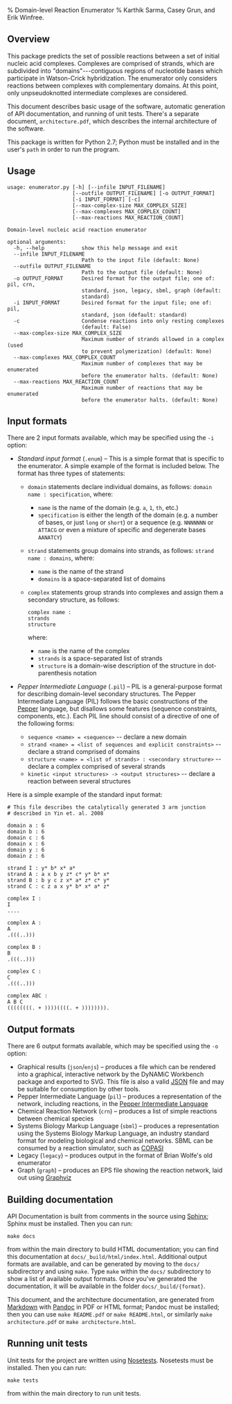 % Domain-level Reaction Enumerator
% Karthik Sarma, Casey Grun, and Erik Winfree.

Overview
--------

This package predicts the set of possible reactions between a set of initial nucleic acid complexes. Complexes are comprised of strands, which are subdivided into "domains"---contiguous regions of nucleotide bases which participate in Watson-Crick hybridization. The enumerator only considers reactions between complexes with complementary domains. At this point, only unpseudoknotted intermediate complexes are considered.

This document describes basic usage of the software, automatic generation of API documentation, and running of unit tests. There's a separate document, `architecture.pdf`, which describes the internal architecture of the software.

This package is written for Python 2.7; Python must be installed and in the user's `path` in order to run the program. 

Usage
-----

	usage: enumerator.py [-h] [--infile INPUT_FILENAME]
	                     [--outfile OUTPUT_FILENAME] [-o OUTPUT_FORMAT]
	                     [-i INPUT_FORMAT] [-c]
	                     [--max-complex-size MAX_COMPLEX_SIZE]
	                     [--max-complexes MAX_COMPLEX_COUNT]
	                     [--max-reactions MAX_REACTION_COUNT]

	Domain-level nucleic acid reaction enumerator

	optional arguments:
	  -h, --help            show this help message and exit
	  --infile INPUT_FILENAME
	                        Path to the input file (default: None)
	  --outfile OUTPUT_FILENAME
	                        Path to the output file (default: None)
	  -o OUTPUT_FORMAT      Desired format for the output file; one of: pil, crn,
	                        standard, json, legacy, sbml, graph (default:
	                        standard)
	  -i INPUT_FORMAT       Desired format for the input file; one of: pil,
	                        standard, json (default: standard)
	  -c                    Condense reactions into only resting complexes
	                        (default: False)
	  --max-complex-size MAX_COMPLEX_SIZE
	                        Maximum number of strands allowed in a complex (used
	                        to prevent polymerization) (default: None)
	  --max-complexes MAX_COMPLEX_COUNT
	                        Maximum number of complexes that may be enumerated
	                        before the enumerator halts. (default: None)
	  --max-reactions MAX_REACTION_COUNT
	                        Maximum number of reactions that may be enumerated
	                        before the enumerator halts. (default: None)

Input formats
-------------

There are 2 input formats available, which may be specified using the `-i` option:

-	*Standard input format* (`.enum`) – This is a simple format that is specific to the enumerator. A simple example of the format is included below. The format has three types of statements:
	-	`domain` statements declare individual domains, as follows: `domain name : specification`, where:
		-	`name` is the name of the domain (e.g. `a`, `1`, `th`, etc.)
		-	`specification` is either the length of the domain (e.g. a number of bases, or just `long` or `short`) or a sequence (e.g. `NNNNNNN` or `ATTACG` or even a mixture of specific and degenerate bases `AANATCY`)
	-	`strand` statements group domains into strands, as follows: `strand name : domains`, where:
		-	`name` is the name of the strand
		-	`domains` is a space-separated list of domains
	-	`complex` statements group strands into complexes and assign them a secondary structure, as follows:

			complex name :
			strands
			structure

		where:
		-	`name` is the name of the complex
		-	`strands` is a space-separated list of strands
		-	`structure` is a domain-wise description of the structure in dot-parenthesis notation		 

-	*Pepper Intermediate Language* (`.pil`) – PIL is a general-purpose format for describing domain-level secondary structures. The Pepper Intermediate Language (PIL) follows the basic constructions of the [Pepper](pepper) language, but disallows some features (sequence constraints, components, etc.). Each PIL line should consist of a directive of one of the following forms:
	-	`sequence <name> = <sequence>` -- declare a new domain
	-	`strand <name> = <list of sequences and explicit constraints>` -- declare a strand comprised of domains
	-	`structure <name> = <list of strands> : <secondary structure>` -- declare a complex comprised of several strands
	-	`kinetic <input structures> -> <output structures>` -- declare a reaction between several structures

Here is a simple example of the standard input format:

	# This file describes the catalytically generated 3 arm junction
	# described in Yin et. al. 2008

	domain a : 6
	domain b : 6
	domain c : 6
	domain x : 6
	domain y : 6
	domain z : 6

	strand I : y* b* x* a*
	strand A : a x b y z* c* y* b* x*
	strand B : b y c z x* a* z* c* y*
	strand C : c z a x y* b* x* a* z*

	complex I :
	I
	....

	complex A :
	A
	.(((..)))

	complex B :
	B
	.(((..)))

	complex C :
	C
	.(((..)))

	complex ABC :
	A B C
	((((((((. + ))))((((. + )))))))).

Output formats
--------------

There are 6 output formats available, which may be specified using the `-o` option:

-	Graphical results (`json`/`enjs`) – produces a file which can be rendered into a graphical, interactive network by the DyNAMiC Workbench package and exported to SVG. This file is also a valid [JSON](http://www.json.org/) file and may be suitable for consumption by other tools. 
-	Pepper Intermediate Language (`pil`) – produces a representation of the network, including reactions, in the [Pepper Intermediate Language](pil)
-	Chemical Reaction Network (`crn`) – produces a list of simple reactions between chemical species
-	Systems Biology Markup Language (`sbml`) – produces a representation using the Systems Biology Markup Language, an industry standard format for modeling biological and chemical networks. SBML can be consumed by a reaction simulator, such as [COPASI](http://www.copasi.org/)
-	Legacy (`legacy`) – produces output in the format of Brian Wolfe's old enumerator
-	Graph (`graph`) – produces an EPS file showing the reaction network, laid out using [Graphviz](http://www.graphviz.org/)

Building documentation
----------------------

API Documentation is built from comments in the source using [Sphinx](http://sphinx-doc.org/); Sphinx must be installed. Then you can run:

	make docs

from within the main directory to build HTML documentation; you can find this documentation at `docs/_build/html/index.html`. Additional output formats are available, and can be generated by moving to the `docs/` subdirectory and using `make`. Type `make` within the `docs/` subdirectory to show a list of available output formats. Once you've generated the documentation, it will be available in the folder `docs/_build/{format}`.

This document, and the architecture documentation, are generated from [Markdown](http://daringfireball.net/projects/markdown/) with [Pandoc](http://johnmacfarlane.net/pandoc/) in PDF or HTML format; Pandoc must be installed; then you can use `make README.pdf` or `make README.html`, or similarly `make architecture.pdf` or `make architecture.html`. 

Running unit tests
------------------

Unit tests for the project are written using [Nosetests](https://nose.readthedocs.org/en/latest/). Nosetests must be installed. Then you can run:

	make tests

from within the main directory to run unit tests.

